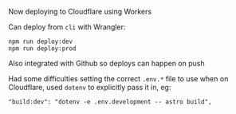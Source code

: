 Now deploying to Cloudflare using Workers

Can deploy from `cli` with Wrangler:

```
npm run deploy:dev
npm run deploy:prod
```

Also integrated with Github so deploys can happen on push

Had some difficulties setting the correct `.env.*` file to use when on Cloudflare, used `dotenv` to explicitly pass it in, eg:

```
"build:dev": "dotenv -e .env.development -- astro build",
```
